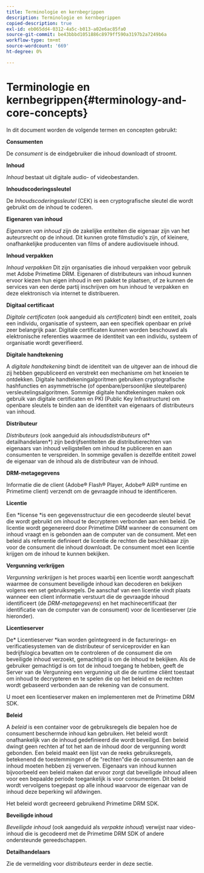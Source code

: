 ```yaml
---
title: Terminologie en kernbegrippen
description: Terminologie en kernbegrippen
copied-description: true
exl-id: eb065dd4-0312-4a5c-b013-a02e6ac85fa0
source-git-commit: be43bbbd1051886c8979ff590a3197b2a7249b6a
workflow-type: tm+mt
source-wordcount: '669'
ht-degree: 0%

---
```


# Terminologie en kernbegrippen{#terminology-and-core-concepts}

In dit document worden de volgende termen en concepten gebruikt:

**Consumenten**

De *consument* is de eindgebruiker die inhoud downloadt of stroomt.

**Inhoud**

*Inhoud* bestaat uit digitale audio- of videobestanden.

**Inhoudscoderingssleutel**

De *Inhoudscoderingssleutel* (CEK) is een cryptografische sleutel die wordt gebruikt om de inhoud te coderen.

**Eigenaren van inhoud**

*Eigenaren van inhoud* zijn de zakelijke entiteiten die eigenaar zijn van het auteursrecht op de inhoud. Dit kunnen grote filmstudio&#39;s zijn, of kleinere, onafhankelijke producenten van films of andere audiovisuele inhoud.

**Inhoud verpakken**

*Inhoud verpakken* Dit zijn organisaties die inhoud verpakken voor gebruik met Adobe Primetime DRM. Eigenaren of distributeurs van inhoud kunnen ervoor kiezen hun eigen inhoud in een pakket te plaatsen, of ze kunnen de services van een derde partij inschrijven om hun inhoud te verpakken en deze elektronisch via internet te distribueren.

**Digitaal certificaat**

*Digitale certificaten* (ook aangeduid als *certificaten*) bindt een entiteit, zoals een individu, organisatie of systeem, aan een specifiek openbaar en privé zeer belangrijk paar. Digitale certificaten kunnen worden beschouwd als elektronische referenties waarmee de identiteit van een individu, systeem of organisatie wordt geverifieerd.

**Digitale handtekening**

A *digitale handtekening* bindt de identiteit van de uitgever aan de inhoud die zij hebben gepubliceerd en verstrekt een mechanisme om het knoeien te ontdekken. Digitale handtekeningalgoritmen gebruiken cryptografische hashfuncties en asymmetrische (of openbare/persoonlijke sleutelparen) versleutelingsalgoritmen. Sommige digitale handtekeningen maken ook gebruik van digitale certificaten en PKI (Public Key Infrastructure) om openbare sleutels te binden aan de identiteit van eigenaars of distributeurs van inhoud.

**Distributeur**

*Distributeurs* (ook aangeduid als *inhoudsdistributeurs* of* detailhandelaren*) zijn bedrijfsentiteiten die distributierechten van eigenaars van inhoud veiligstellen om inhoud te publiceren en aan consumenten te verspreiden. In sommige gevallen is dezelfde entiteit zowel de eigenaar van de inhoud als de distributeur van de inhoud.

**DRM-metagegevens**

Informatie die de client (Adobe® Flash® Player, Adobe® AIR® runtime en Primetime client) verzendt om de gevraagde inhoud te identificeren.

**Licentie**

Een *license *is een gegevensstructuur die een gecodeerde sleutel bevat die wordt gebruikt om inhoud te decrypteren verbonden aan een beleid. De licentie wordt gegenereerd door Primetime DRM wanneer de consument om inhoud vraagt en is gebonden aan de computer van de consument. Met een beleid als referentie definieert de licentie de rechten die beschikbaar zijn voor de consument die inhoud downloadt. De consument moet een licentie krijgen om de inhoud te kunnen bekijken.

**Vergunning verkrijgen**

*Vergunning verkrijgen* is het proces waarbij een licentie wordt aangeschaft waarmee de consument beveiligde inhoud kan decoderen en bekijken volgens een set gebruiksregels. De aanschaf van een licentie vindt plaats wanneer een client informatie verstuurt die de gevraagde inhoud identificeert (de *DRM-metagegevens*) en het machinecertificaat (ter identificatie van de computer van de consument) voor de licentieserver (zie hieronder).

**Licentieserver**

De* Licentieserver *kan worden geïntegreerd in de facturerings- en verificatiesystemen van de distributeur of serviceprovider en kan bedrijfslogica bevatten om te controleren of de consument die om beveiligde inhoud verzoekt, gemachtigd is om de inhoud te bekijken. Als de gebruiker gemachtigd is om tot de inhoud toegang te hebben, geeft de Server van de Vergunning een vergunning uit die de runtime cliënt toestaat om inhoud te decrypteren en te spelen die op het beleid en de rechten wordt gebaseerd verbonden aan de rekening van de consument.

U moet een licentieserver maken en implementeren met de Primetime DRM SDK.

**Beleid**

A *beleid* is een container voor de gebruiksregels die bepalen hoe de consument beschermde inhoud kan gebruiken. Het beleid wordt onafhankelijk van de inhoud gedefinieerd die wordt beveiligd. Een beleid dwingt geen rechten af tot het aan de inhoud door de vergunning wordt gebonden. Een beleid maakt een lijst van de reeks gebruiksregels, betekenend de toestemmingen of de &quot;rechten&quot;die de consumenten aan de inhoud moeten hebben zij verwerven. Eigenaars van inhoud kunnen bijvoorbeeld een beleid maken dat ervoor zorgt dat beveiligde inhoud alleen voor een bepaalde periode toegankelijk is voor consumenten. Dit beleid wordt vervolgens toegepast op alle inhoud waarvoor de eigenaar van de inhoud deze beperking wil afdwingen.

Het beleid wordt gecreeerd gebruikend Primetime DRM SDK.

**Beveiligde inhoud**

*Beveiligde inhoud* (ook aangeduid als *verpakte inhoud*) verwijst naar video-inhoud die is gecodeerd met de Primetime DRM SDK of andere ondersteunde gereedschappen.

**Detailhandelaars**

Zie de vermelding voor *distributeurs* eerder in deze sectie.
